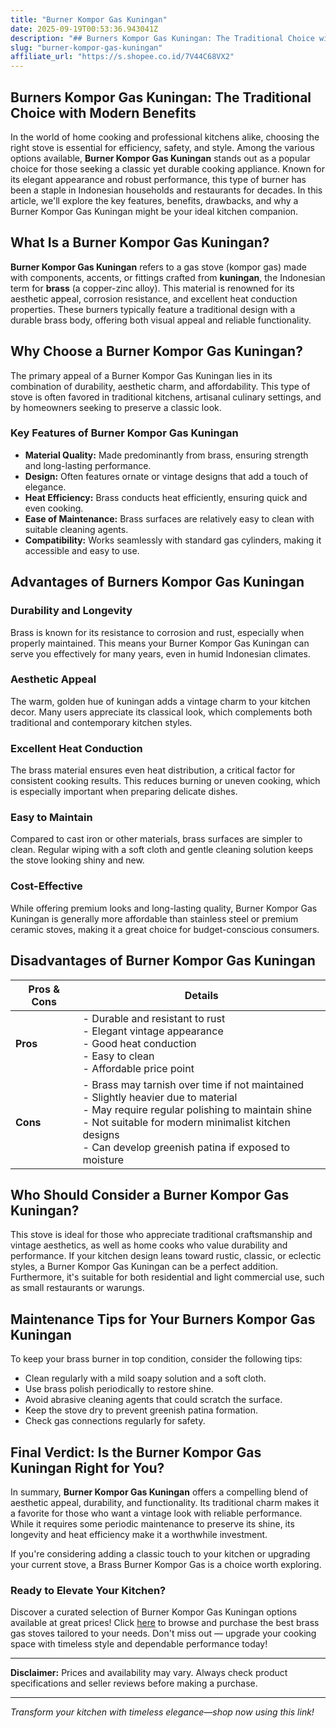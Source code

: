 ```yaml
---
title: "Burner Kompor Gas Kuningan"
date: 2025-09-19T00:53:36.943041Z
description: "## Burners Kompor Gas Kuningan: The Traditional Choice with Modern Benefits..."
slug: "burner-kompor-gas-kuningan"
affiliate_url: "https://s.shopee.co.id/7V44C68VX2"
---
```

## Burners Kompor Gas Kuningan: The Traditional Choice with Modern Benefits

In the world of home cooking and professional kitchens alike, choosing the right stove is essential for efficiency, safety, and style. Among the various options available, **Burner Kompor Gas Kuningan** stands out as a popular choice for those seeking a classic yet durable cooking appliance. Known for its elegant appearance and robust performance, this type of burner has been a staple in Indonesian households and restaurants for decades. In this article, we'll explore the key features, benefits, drawbacks, and why a Burner Kompor Gas Kuningan might be your ideal kitchen companion.

## What Is a Burner Kompor Gas Kuningan?

**Burner Kompor Gas Kuningan** refers to a gas stove (kompor gas) made with components, accents, or fittings crafted from **kuningan**, the Indonesian term for **brass** (a copper-zinc alloy). This material is renowned for its aesthetic appeal, corrosion resistance, and excellent heat conduction properties. These burners typically feature a traditional design with a durable brass body, offering both visual appeal and reliable functionality.

## Why Choose a Burner Kompor Gas Kuningan?

The primary appeal of a Burner Kompor Gas Kuningan lies in its combination of durability, aesthetic charm, and affordability. This type of stove is often favored in traditional kitchens, artisanal culinary settings, and by homeowners seeking to preserve a classic look.

### Key Features of Burner Kompor Gas Kuningan

- **Material Quality:** Made predominantly from brass, ensuring strength and long-lasting performance.
- **Design:** Often features ornate or vintage designs that add a touch of elegance.
- **Heat Efficiency:** Brass conducts heat efficiently, ensuring quick and even cooking.
- **Ease of Maintenance:** Brass surfaces are relatively easy to clean with suitable cleaning agents.
- **Compatibility:** Works seamlessly with standard gas cylinders, making it accessible and easy to use.

## Advantages of Burners Kompor Gas Kuningan

### Durability and Longevity

Brass is known for its resistance to corrosion and rust, especially when properly maintained. This means your Burner Kompor Gas Kuningan can serve you effectively for many years, even in humid Indonesian climates.

### Aesthetic Appeal

The warm, golden hue of kuningan adds a vintage charm to your kitchen decor. Many users appreciate its classical look, which complements both traditional and contemporary kitchen styles.

### Excellent Heat Conduction

The brass material ensures even heat distribution, a critical factor for consistent cooking results. This reduces burning or uneven cooking, which is especially important when preparing delicate dishes.

### Easy to Maintain

Compared to cast iron or other materials, brass surfaces are simpler to clean. Regular wiping with a soft cloth and gentle cleaning solution keeps the stove looking shiny and new.

### Cost-Effective

While offering premium looks and long-lasting quality, Burner Kompor Gas Kuningan is generally more affordable than stainless steel or premium ceramic stoves, making it a great choice for budget-conscious consumers.

## Disadvantages of Burner Kompor Gas Kuningan

| **Pros & Cons** | **Details** |
|-----------------|--------------|
| **Pros** | - Durable and resistant to rust<br>- Elegant vintage appearance<br>- Good heat conduction<br>- Easy to clean<br>- Affordable price point |
| **Cons** | - Brass may tarnish over time if not maintained<br>- Slightly heavier due to material<br>- May require regular polishing to maintain shine<br>- Not suitable for modern minimalist kitchen designs<br>- Can develop greenish patina if exposed to moisture |

## Who Should Consider a Burner Kompor Gas Kuningan?

This stove is ideal for those who appreciate traditional craftsmanship and vintage aesthetics, as well as home cooks who value durability and performance. If your kitchen design leans toward rustic, classic, or eclectic styles, a Burner Kompor Gas Kuningan can be a perfect addition. Furthermore, it's suitable for both residential and light commercial use, such as small restaurants or warungs.

## Maintenance Tips for Your Burners Kompor Gas Kuningan

To keep your brass burner in top condition, consider the following tips:

- Clean regularly with a mild soapy solution and a soft cloth.
- Use brass polish periodically to restore shine.
- Avoid abrasive cleaning agents that could scratch the surface.
- Keep the stove dry to prevent greenish patina formation.
- Check gas connections regularly for safety.

## Final Verdict: Is the Burner Kompor Gas Kuningan Right for You?

In summary, **Burner Kompor Gas Kuningan** offers a compelling blend of aesthetic appeal, durability, and functionality. Its traditional charm makes it a favorite for those who want a vintage look with reliable performance. While it requires some periodic maintenance to preserve its shine, its longevity and heat efficiency make it a worthwhile investment.

If you're considering adding a classic touch to your kitchen or upgrading your current stove, a Brass Burner Kompor Gas is a choice worth exploring.

### Ready to Elevate Your Kitchen?

Discover a curated selection of Burner Kompor Gas Kuningan options available at great prices! Click [here](https://s.shopee.co.id/7V44C68VX2) to browse and purchase the best brass gas stoves tailored to your needs. Don't miss out — upgrade your cooking space with timeless style and dependable performance today!

---

**Disclaimer:** Prices and availability may vary. Always check product specifications and seller reviews before making a purchase.

---

*Transform your kitchen with timeless elegance—shop now using this link!*

